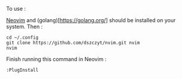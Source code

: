 To use :

[Neovim](https://neovim.io/) and (golang)[https://golang.org/] should be installed on your system. Then : 
```
cd ~/.config
git clone https://github.com/dszczyt/nvim.git nvim
nvim
```
Finish running this command in Neovim :
```
:PlugInstall
```
